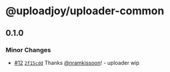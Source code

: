 # @uploadjoy/uploader-common

## 0.1.0

### Minor Changes

- [#12](https://github.com/Uploadjoy/uploadjoy/pull/12) [`2f15cdd`](https://github.com/Uploadjoy/uploadjoy/commit/2f15cdd930c47b9b872e43fe9e5d21bbcd626922) Thanks [@nramkissoon](https://github.com/nramkissoon)! - uploader wip
